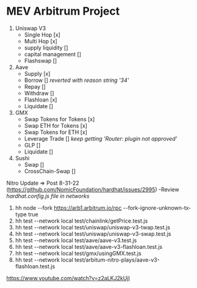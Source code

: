 # MEV Arbitrum Project

1. Uniswap V3
    - Single Hop [x]
    - Multi Hop [x]
    - supply liquidity []
    - capital management []
    - Flashswap []
2. Aave
    - Supply [x]
    - Borrow [] *reverted with reason string '34'*
    - Repay []
    - Withdraw []
    - Flashloan [x]
    - Liquidate []
3. GMX
    - Swap Tokens for Tokens [x]
    - Swap ETH for Tokens [x]
    - Swap Tokens for ETH [x]
    - Leverage Trade [] *keep getting 'Router: plugin not approved'*
    - GLP []
    - Liquidate []
4. Sushi
    - Swap []
    - CrossChain-Swap []



Nitro Update => Post 8-31-22 (https://github.com/NomicFoundation/hardhat/issues/2995)
-Review *hardhat.config.js file in networks* 
1. hh node --fork https://arb1.arbitrum.io/rpc --fork-ignore-unknown-tx-type true
2. hh test --network local test/chainlink/getPrice.test.js 
3. hh test --network local test/uniswap/uniswap-v3-twap.test.js 
4. hh test --network local test/uniswap/uniswap-v3-swap.test.js
5. hh test --network local test/aave/aave-v3.test.js 
6. hh test --network local test/aave/aave-v3-flashloan.test.js
7. hh test --network local test/gmx/usingGMX.test.js 
8. hh test --network local test/arbitum-nitro-plays/aave-v3-flashloan.test.js



https://www.youtube.com/watch?v=z2aLKJ2kUjI